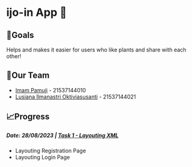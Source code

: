 # ijo-in App 🌱

## 🎯Goals
Helps and makes it easier for users who like plants and share with each other!

## 🤝Our Team
- [Imam Pamuji](https://github.com/imampamuji/) - 21537144010
- [Lusiana Ilmanastri Oktiviasusanti](https://github.com/lusiana05) - 21537144021


## 📈Progress
##### Date: 28/08/2023 | [Task 1 - Layouting XML](https://github.com/imampamuji/ijo-in/tree/task-layouting)
- Layouting Registration Page
- Layouting Login Page 
